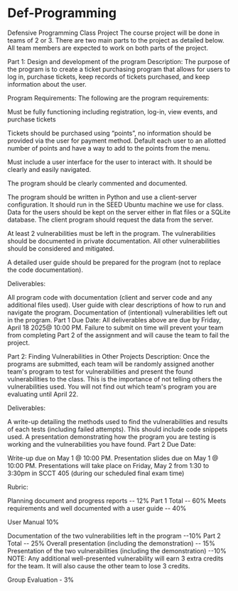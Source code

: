 # Def-Programming
Defensive Programming Class Project
The course project will be done in teams of 2 or 3. There are two main parts to the project as detailed below. All team members are expected to work on both parts of the project.

Part 1: Design and development of  the program
Description: The purpose of the program is to create a ticket purchasing program that allows for users to log in, purchase tickets, keep records of tickets purchased, and keep information about the user. 

Program Requirements: The following are the program requirements:

Must be fully functioning including registration, log-in, view events, and purchase tickets

Tickets should be purchased using “points”, no information should be provided via the user for payment method. Default each user to an allotted number of points and have a way to add to the points from the menu.

Must include a user interface for the user to interact with. It should be clearly and easily navigated.

The program should be clearly commented and documented.

The program should be written in Python and  use a client-server configuration. It should run  in the SEED Ubuntu machine we use for class. Data for the users should be kept on the server either in flat files or a SQLite database. The client program should request the data from the server.

At least 2 vulnerabilities must be left in the program. The vulnerabilities should be documented in private documentation. All other vulnerabilities should be considered and mitigated.

A detailed user guide should be prepared for the program (not to replace the code documentation).

Deliverables:

All program code with documentation (client and server code and any additional files used).
User guide with clear descriptions of how to run and navigate the program.
Documentation of (intentional) vulnerabilities left out in the program.
Part 1 Due Date: All deliverables above are due by  Friday, April 18 2025@ 10:00 PM.  Failure to submit on time will prevent your team from completing Part 2 of the assignment and will cause the team to fail the project.

Part 2: Finding Vulnerabilities in Other Projects
Description: Once the programs are submitted, each team will be randomly assigned another team's program to test for vulnerabilities and present the found vulnerabilities to the class. This is the importance of not telling others the vulnerabilities used. You will not find out which team's program you are evaluating until April 22.

Deliverables: 

A write-up detailing the methods used to find the vulnerabilities and results of each tests (including failed attempts). This should include code snippets used. 
A presentation  demonstrating how the program you are testing is working and the vulnerabilities you have found.
Part 2 Due Date: 

Write-up due on May 1 @ 10:00 PM.
Presentation  slides due on May 1 @ 10:00 PM.
Presentations will take place on Friday, May 2 from 1:30 to 3:30pm  in SCCT 405 (during our scheduled final exam time)

Rubric:

Planning document and progress reports -- 12%
Part 1 Total -- 60%
Meets requirements and well documented with a user guide -- 40%

User Manual 10%

Documentation of the two vulnerabilities left in the program --10%
Part 2 Total -- 25%
Overall presentation (including the demonstration) --  15% 
Presentation of the two vulnerabilities (including the demonstration) --10%
                 NOTE: Any additional well-presented vulnerability will  earn 3 extra credits for the team. It will also cause the other team to lose 3 credits. 

Group Evaluation - 3%

